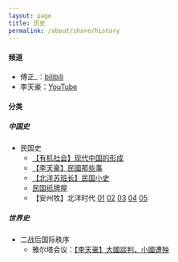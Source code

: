 ```yaml
---
layout: page
title: 历史
permalink: /about/share/history
---
```


#### 频道

- 傅正_：[bilibili](https://space.bilibili.com/1522003987)
- 李天豪：[YouTube](https://www.youtube.com/@leecehao)

#### 分类

##### 中国史

- 民国史
  - [【有机社会】现代中国的形成](https://space.bilibili.com/13736113/lists/373227?type=season)
  - [【李天豪】民國那些事](https://www.youtube.com/playlist?list=PLgKat64mmTvXMGpQdd837AXdGcwMcBunG)
  - [【北洋苏班长】民国小史](https://space.bilibili.com/396071811/lists/2617753?type=series)
  - [民国纸牌屋](https://www.youtube.com/playlist?list=PLStfUs9u-nziYPgpNMRWc-vQXvCdQ3bVn)
  - 【安州牧】北洋时代 [01](https://www.bilibili.com/video/BV1YS4y1F7fM) [02](https://www.bilibili.com/video/BV1fP4y1M7PR) [03](https://www.bilibili.com/video/BV12F411M7Bb) [04](https://www.bilibili.com/video/BV12M4m1y72C) [05](https://www.bilibili.com/video/BV1EFsQewEtN)

##### 世界史

- 二战后国际秩序
  - 雅尔塔会议：[【李天豪】大國談判，小國遭殃](https://www.youtube.com/watch?v=xvk_2lQyclM)